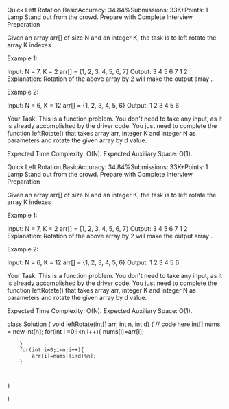 Quick Left Rotation
BasicAccuracy: 34.84%Submissions: 33K+Points: 1
Lamp
Stand out from the crowd. Prepare with Complete Interview Preparation  

Given an array arr[] of size N and an integer K, the task is to left rotate the array K indexes

Example 1:

Input: N = 7, K = 2
arr[] = {1, 2, 3, 4, 5, 6, 7}
Output: 3 4 5 6 7 1 2
Explanation: Rotation of the above 
array by 2 will make the output array .

Example 2:

Input: N = 6, K = 12
arr[] = {1, 2, 3, 4, 5, 6}
Output: 1 2 3 4 5 6

Your Task:
This is a function problem. You don't need to take any input, as it is already accomplished by the driver code. You just need to complete the function leftRotate() that takes array arr, integer K and integer N as parameters and rotate the given array by d value.

 

Expected Time Complexity: O(N).
Expected Auxiliary Space: O(1).


Quick Left Rotation
BasicAccuracy: 34.84%Submissions: 33K+Points: 1
Lamp
Stand out from the crowd. Prepare with Complete Interview Preparation  

Given an array arr[] of size N and an integer K, the task is to left rotate the array K indexes

Example 1:

Input: N = 7, K = 2
arr[] = {1, 2, 3, 4, 5, 6, 7}
Output: 3 4 5 6 7 1 2
Explanation: Rotation of the above 
array by 2 will make the output array .

Example 2:

Input: N = 6, K = 12
arr[] = {1, 2, 3, 4, 5, 6}
Output: 1 2 3 4 5 6

Your Task:
This is a function problem. You don't need to take any input, as it is already accomplished by the driver code. You just need to complete the function leftRotate() that takes array arr, integer K and integer N as parameters and rotate the given array by d value.

 

Expected Time Complexity: O(N).
Expected Auxiliary Space: O(1).





class Solution {
    void leftRotate(int[] arr, int n, int d) {
        // code here
        int[] nums = new int[n];
        for(int i =0;i<n;i++){
            nums[i]=arr[i];
            
            
            
        }
        for(int i=0;i<n;i++){
            arr[i]=nums[(i+d)%n];
        }
        
        
        
    }
}
